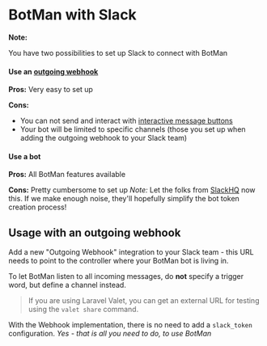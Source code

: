 # BotMan with Slack

**Note:**

You have two possibilities to set up Slack to connect with BotMan

#### Use an [outgoing webhook](https://api.slack.com/outgoing-webhooks)
 
**Pros:** Very easy to set up
 
**Cons:** 
  * You can not send and interact with [interactive message buttons](https://api.slack.com/docs/message-buttons)
  * Your bot will be limited to specific channels (those you set up when adding the outgoing webhook to your Slack team)
    
#### Use a bot

**Pros:** All BotMan features available

**Cons:** Pretty cumbersome to set up *Note:* Let the folks from [SlackHQ](https://twitter.com/slackhq) now this. If we make enough noise, they'll hopefully simplify the bot token creation process!


## Usage with an outgoing webhook

Add a new "Outgoing Webhook" integration to your Slack team - this URL needs to point to the controller where your BotMan bot is living in.

To let BotMan listen to all incoming messages, do **not** specify a trigger word, but define a channel instead.

> If you are using Laravel Valet, you can get an external URL for testing using the `valet share` command.

With the Webhook implementation, there is no need to add a `slack_token` configuration. 
_Yes - that is all you need to do, to use BotMan_